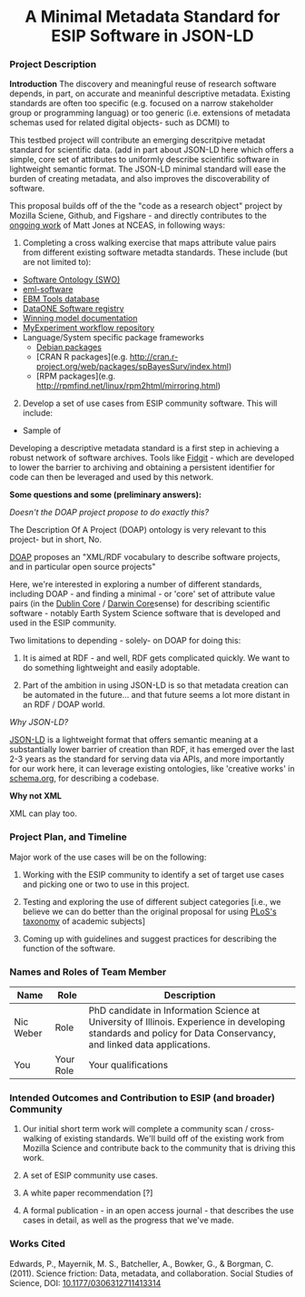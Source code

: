 
<center><h1>A Minimal Metadata Standard for ESIP Software in JSON-LD</h1></center>

### Project Description 

**Introduction**
The discovery and meaningful reuse of research software depends, in part, on accurate and meaninful descriptive metadata. Existing standards are often too specific (e.g. focused on a narrow stakeholder group or programming languag) or too generic (i.e. extensions of metadata schemas used for related digital objects- such as DCMI) to 

This testbed project will contribute an emerging descritpive metadat standard for scientific data. (add in part about JSON-LD here which offers a simple, core set of attributes to uniformly describe  scientific software in lightweight semantic format. The JSON-LD minimal standard will ease the burden of creating metadata, and also improves the discoverability of software. 

This proposal builds off of the the "code as a research object" project by Mozilla Sciene, Github, and Figshare - and directly contributes to the [ongoing work](https://github.com/mbjones/codemeta) of Matt Jones at NCEAS, in following ways:

1. Completing a cross walking exercise that maps attribute value pairs from different existing software metadta standards. These include (but are not limited to):
 
- [Software Ontology (SWO)](http://www.jbiomedsem.com/content/5/1/25)
- [eml-software](http://knb.ecoinformatics.org/sofwtare/eml)
- [EBM Tools database](http://www.ebmtools.org/)
- [DataONE Software registry](https://www.dataone.org/software-tools)
- [Winning model documentation](https://www.kaggle.com/wiki/WinningModelDocumentationTemplate)
- [MyExperiment workflow repository](http://www.myexperiment.org/)
- Language/System specific package frameworks
    - [Debian packages](http://www.fossology.org/projects/fossology/wiki/Debian_metadata)
    - [CRAN R packages](e.g. http://cran.r-project.org/web/packages/spBayesSurv/index.html)
    - [RPM packages](e.g. http://rpmfind.net/linux/rpm2html/mirroring.html)

2. Develop a set of use cases from ESIP community software. This will include:
- Sample of 

Developing a descriptive metadata standard is a first step in achieving a robust network of software archives. Tools like [Fidgit](https://github.com/openjournals/fidgit) - which are developed to lower the barrier to archiving and obtaining a persistent identifier for code can then be leveraged and used by this network. 


**Some questions and some (preliminary answers):** 

*Doesn't the DOAP project propose to do exactly this?*

The Description Of A Project (DOAP) ontology is very relevant to this project- but in short, No. 

[DOAP](https://github.com/edumbill/doap) proposes an "XML/RDF vocabulary to describe software projects, and in particular open source projects" 

Here, we're interested in exploring a number of different standards, including DOAP - and finding a minimal - or 'core' set of attribute value pairs (in the [Dublin Core](http://dublincore.org/documents/dces/) / [Darwin Core](http://rs.tdwg.org/dwc/)sense) for describing scientific software - notably Earth System Science software that is developed and used in the ESIP community. 

Two limitations to depending - solely- on DOAP for doing this: 

1. It is aimed at RDF - and well, RDF gets complicated quickly. We want to do something lightweight and easily adoptable. 

2. Part of the ambition in using JSON-LD is so that metadata creation can be automated in the future... and that future seems a lot more distant in an RDF / DOAP world.  

*Why JSON-LD?*

[JSON-LD]() is a lightweight format that offers semantic meaning at a substantially lower barrier of creation than RDF, it has emerged over the last 2-3 years as the standard for serving data via APIs, and more importantly for our work here, it can leverage existing ontologies, like 'creative works' in [schema.org](http://schema.org/Code), for describing a codebase.

**Why not XML**

XML can play too. 


### Project Plan, and Timeline


Major work of the use cases will be on the following:   

1. Working with the ESIP community to identify a set of target use cases and picking one or two to use in this project.
2. Testing and exploring the use of different subject categories [i.e., we believe we can do better than the original proposal for using [PLoS's taxonomy](http://www.plosone.org/taxonomy) of academic subjects]
 
2. Coming up with guidelines and suggest practices for describing the function of the software. 



### Names and Roles of Team Member

| Name | Role | Description |
|-----------|-----------|------------|
| Nic Weber | Role | PhD candidate in Information Science at University of Illinois. Experience in developing standards and policy for Data Conservancy, and linked data applications. |
| You  | Your Role | Your qualifications |

### Intended Outcomes and Contribution to ESIP (and broader) Community 

1. Our initial short term work will complete a community scan / cross-walking of existing standards. We'll build off of the existing work from Mozilla Science and contribute back to the community that is driving this work. 

2. A set of ESIP community use cases. 

3. A white paper recommendation [?]

4. A formal publication - in an open access journal - that describes the use cases in detail, as well as the progress that we've made. 


### Works Cited

Edwards, P., Mayernik, M. S., Batcheller, A., Bowker, G., & Borgman, C. (2011). Science friction: Data, metadata, and collaboration. Social Studies of Science, DOI: [10.1177/0306312711413314](http://sss.sagepub.com/content/early/2011/08/13/0306312711413314.abstract)  
